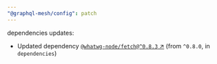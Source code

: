 ```yaml
---
"@graphql-mesh/config": patch
---
```

dependencies updates:
  - Updated dependency [`@whatwg-node/fetch@^0.8.3` ↗︎](https://www.npmjs.com/package/@whatwg-node/fetch/v/0.8.3) (from `^0.8.0`, in `dependencies`)

